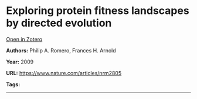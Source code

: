 # Exploring protein fitness landscapes by directed evolution
[Open in Zotero](zotero://select/items/@RomeroArnold_2009)

**Authors:** Philip A. Romero, Frances H. Arnold

**Year:** 2009

**URL:** https://www.nature.com/articles/nrm2805

**Tags:**

---
